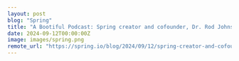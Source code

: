 ```yaml
---
layout: post
blog: "Spring"
title: "A Bootiful Podcast: Spring creator and cofounder, Dr. Rod Johnson"
date: 2024-09-12T00:00:00Z
image: images/spring.png
remote_url: "https://spring.io/blog/2024/09/12/spring-creator-and-cofounder-dr-rod-johnson"
---
```

